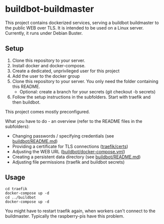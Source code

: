 # buildbot-buildmaster
This project contains dockerized services, serving a buildbot buildmaster to the public WEB over TLS.
It is intended to be used on a Linux server.
Currently, it runs under Debian Buster.
## Setup
1. Clone this repository to your server. 
2. Install docker and docker-compose.
3. Create a dedicated, unprivileged user for this project
4. Add the user to the docker group
5. Clone this repository to your server. You only need the folder containing this README.
   - Optional: create a branch for your secrets (git checkout -b secrets)
6. Follow the setup instructions in the subfolders. Start with traefik and then buildbot.

This project comes mostly preconfigured.

What you have to do - an overview (refer to the README files in the subfolders):
- Changing passwords / specifying credentials (see [buildbot/README.md](buildbot/README.md))
- Providing a certificate for TLS connections ([traefik/certs](traefik/certs))
- Adjusting the WEB URL ([buildbot/docker-compose.yml](buildbot/docker-compose.yml))
- Creating a persistent data directory (see [buildbot/README.md](buildbot/README.md))
- Adjusting file permissions (traefik and buildbot secrets)

## Usage
 ```
 cd traefik
 docker-compose up -d
 cd ../buildbot
 docker-compose up -d
 ```

You might have to restart traefik again, when workers can't connect to the buildmaster.
Typically the raspberry-pis have this problem.
